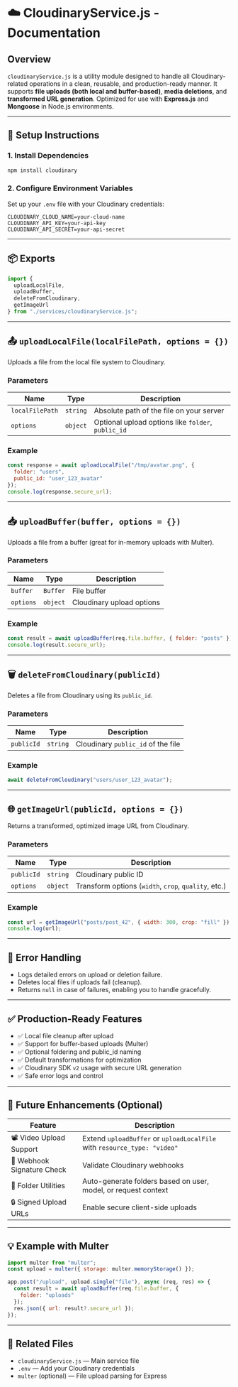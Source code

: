 
# ☁️ CloudinaryService.js - Documentation

## Overview

`cloudinaryService.js` is a utility module designed to handle all Cloudinary-related operations in a clean, reusable, and production-ready manner. It supports **file uploads (both local and buffer-based)**, **media deletions**, and **transformed URL generation**. Optimized for use with **Express.js** and **Mongoose** in Node.js environments.

---

## 🔧 Setup Instructions

### 1. Install Dependencies

```bash
npm install cloudinary
```

### 2. Configure Environment Variables

Set up your `.env` file with your Cloudinary credentials:

```env
CLOUDINARY_CLOUD_NAME=your-cloud-name
CLOUDINARY_API_KEY=your-api-key
CLOUDINARY_API_SECRET=your-api-secret
```

---

## 📦 Exports

```js
import {
  uploadLocalFile,
  uploadBuffer,
  deleteFromCloudinary,
  getImageUrl
} from "./services/cloudinaryService.js";
```

---

## 📤 `uploadLocalFile(localFilePath, options = {})`

Uploads a file from the local file system to Cloudinary.

### Parameters

| Name            | Type     | Description                                         |
|-----------------|----------|-----------------------------------------------------|
| `localFilePath` | `string` | Absolute path of the file on your server            |
| `options`       | `object` | Optional upload options like `folder`, `public_id` |

### Example

```js
const response = await uploadLocalFile("/tmp/avatar.png", {
  folder: "users",
  public_id: "user_123_avatar"
});
console.log(response.secure_url);
```

---

## 📥 `uploadBuffer(buffer, options = {})`

Uploads a file from a buffer (great for in-memory uploads with Multer).

### Parameters

| Name      | Type     | Description                          |
|-----------|----------|--------------------------------------|
| `buffer`  | `Buffer` | File buffer                          |
| `options` | `object` | Cloudinary upload options            |

### Example

```js
const result = await uploadBuffer(req.file.buffer, { folder: "posts" });
console.log(result.secure_url);
```

---

## 🗑 `deleteFromCloudinary(publicId)`

Deletes a file from Cloudinary using its `public_id`.

### Parameters

| Name       | Type     | Description                          |
|------------|----------|--------------------------------------|
| `publicId` | `string` | Cloudinary `public_id` of the file   |

### Example

```js
await deleteFromCloudinary("users/user_123_avatar");
```

---

## 🌐 `getImageUrl(publicId, options = {})`

Returns a transformed, optimized image URL from Cloudinary.

### Parameters

| Name       | Type     | Description                                         |
|------------|----------|-----------------------------------------------------|
| `publicId` | `string` | Cloudinary public ID                                |
| `options`  | `object` | Transform options (`width`, `crop`, `quality`, etc.)|

### Example

```js
const url = getImageUrl("posts/post_42", { width: 300, crop: "fill" });
console.log(url);
```

---

## 🔐 Error Handling

- Logs detailed errors on upload or deletion failure.
- Deletes local files if uploads fail (cleanup).
- Returns `null` in case of failures, enabling you to handle gracefully.

---

## ✅ Production-Ready Features

- ✅ Local file cleanup after upload
- ✅ Support for buffer-based uploads (Multer)
- ✅ Optional foldering and public_id naming
- ✅ Default transformations for optimization
- ✅ Cloudinary SDK `v2` usage with secure URL generation
- ✅ Safe error logs and control

---

## 🧩 Future Enhancements (Optional)

| Feature                   | Description                                                             |
|---------------------------|-------------------------------------------------------------------------|
| 📽 Video Upload Support    | Extend `uploadBuffer` or `uploadLocalFile` with `resource_type: "video"` |
| 🧪 Webhook Signature Check | Validate Cloudinary webhooks                                            |
| 📁 Folder Utilities        | Auto-generate folders based on user, model, or request context          |
| 🔒 Signed Upload URLs      | Enable secure client-side uploads                                       |

---

## 💡 Example with Multer

```js
import multer from "multer";
const upload = multer({ storage: multer.memoryStorage() });

app.post("/upload", upload.single("file"), async (req, res) => {
  const result = await uploadBuffer(req.file.buffer, {
    folder: "uploads"
  });
  res.json({ url: result?.secure_url });
});
```

---

## 📂 Related Files

- `cloudinaryService.js` — Main service file
- `.env` — Add your Cloudinary credentials
- `multer` (optional) — File upload parsing for Express
